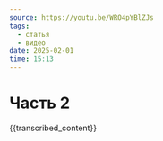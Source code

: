 ```yaml
---
source: https://youtu.be/WRO4pYBlZJs
tags:
  - статья
  - видео
date: 2025-02-01
time: 15:13
---
```


# Часть 2

{{transcribed_content}}
